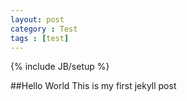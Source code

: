 ```yaml
---
layout: post
category : Test
tags : [test]
---
```

{% include JB/setup %}

##Hello World
This is my first jekyll post
